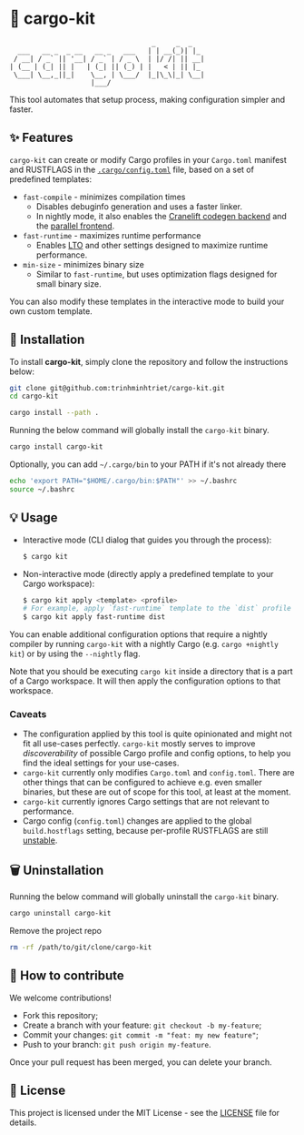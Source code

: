 # 🧹 cargo-kit

```text
                                   _     _  _
  ___   __ _  _ __   __ _   ___   | | __(_)| |_
 / __| / _` || '__| / _` | / _ \  | |/ /| || __|
| (__ | (_| || |   | (_| || (_) | |   < | || |_
 \___| \__,_||_|    \__, | \___/  |_|\_\|_| \__|
                    |___/
```

This tool automates that setup process, making configuration simpler and faster.

## ✨ Features

`cargo-kit` can create or modify Cargo profiles in your `Cargo.toml` manifest and RUSTFLAGS in
the [`.cargo/config.toml`](https://doc.rust-lang.org/cargo/reference/config.html#configuration-format) file, based on a
set of predefined templates:

- `fast-compile` - minimizes compilation times
  - Disables debuginfo generation and uses a faster linker.
  - In nightly mode, it also enables
    the [Cranelift codegen backend](https://nnethercote.github.io/perf-book/build-configuration.html#cranelift-codegen-back-end)
    and
    the [parallel frontend](https://nnethercote.github.io/perf-book/build-configuration.html#experimental-parallel-front-end).
- `fast-runtime` - maximizes runtime performance
  - Enables [LTO](https://doc.rust-lang.org/cargo/reference/profiles.html#lto) and other settings designed to maximize
    runtime performance.
- `min-size` - minimizes binary size
  - Similar to `fast-runtime`, but uses optimization flags designed for small binary size.

You can also modify these templates in the interactive mode to build your own custom template.

## 🚀 Installation

To install **cargo-kit**, simply clone the repository and follow the instructions below:

```bash
git clone git@github.com:trinhminhtriet/cargo-kit.git
cd cargo-kit

cargo install --path .
```

Running the below command will globally install the `cargo-kit` binary.

```bash
cargo install cargo-kit
```

Optionally, you can add `~/.cargo/bin` to your PATH if it's not already there

```bash
echo 'export PATH="$HOME/.cargo/bin:$PATH"' >> ~/.bashrc
source ~/.bashrc
```

## 💡 Usage

- Interactive mode (CLI dialog that guides you through the process):
  ```bash
  $ cargo kit
  ```
- Non-interactive mode (directly apply a predefined template to your Cargo workspace):
  ```bash
  $ cargo kit apply <template> <profile>
  # For example, apply `fast-runtime` template to the `dist` profile
  $ cargo kit apply fast-runtime dist
  ```

You can enable additional configuration options that require a nightly compiler by running `cargo-kit` with a
nightly Cargo (e.g. `cargo +nightly kit`) or by using the `--nightly` flag.

Note that you should be executing `cargo kit` inside a directory that is a part of a Cargo workspace. It will then
apply the configuration options to that workspace.

### Caveats

- The configuration applied by this tool is quite opinionated and might not fit all use-cases
  perfectly. `cargo-kit` mostly serves to improve _discoverability_ of possible Cargo profile and config options, to
  help you find the ideal settings for your use-cases.
- `cargo-kit` currently only modifies `Cargo.toml` and `config.toml`. There are other things that can be configured
  to achieve e.g. even smaller binaries, but these are out of scope for this tool, at least at the moment.
- `cargo-kit` currently ignores Cargo settings that are not relevant to performance.
- Cargo config (`config.toml`) changes are applied to the global `build.hostflags` setting, because per-profile
  RUSTFLAGS are still [unstable](https://github.com/rust-lang/cargo/issues/10271).

## 🗑️ Uninstallation

Running the below command will globally uninstall the `cargo-kit` binary.

```bash
cargo uninstall cargo-kit
```

Remove the project repo

```bash
rm -rf /path/to/git/clone/cargo-kit
```

## 🤝 How to contribute

We welcome contributions!

- Fork this repository;
- Create a branch with your feature: `git checkout -b my-feature`;
- Commit your changes: `git commit -m "feat: my new feature"`;
- Push to your branch: `git push origin my-feature`.

Once your pull request has been merged, you can delete your branch.

## 📝 License

This project is licensed under the MIT License - see the [LICENSE](LICENSE) file for details.
